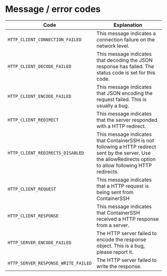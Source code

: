 # Message / error codes

| Code | Explanation |
|------|-------------|
| `HTTP_CLIENT_CONNECTION_FAILED` | This message indicates a connection failure on the network level. |
| `HTTP_CLIENT_DECODE_FAILED` | This message indicates that decoding the JSON response has failed. The status code is set for this code. |
| `HTTP_CLIENT_ENCODE_FAILED` | This message indicates that JSON encoding the request failed. This is usually a bug. |
| `HTTP_CLIENT_REDIRECT` | This message indicates that the server responded with a HTTP redirect. |
| `HTTP_CLIENT_REDIRECTS_DISABLED` | This message indicates that ContainerSSH is not following a HTTP redirect sent by the server. Use the allowRedirects option to allow following HTTP redirects. |
| `HTTP_CLIENT_REQUEST` | This message indicates that a HTTP request is being sent from ContainerSSH |
| `HTTP_CLIENT_RESPONSE` | This message indicates that ContainerSSH received a HTTP response from a server. |
| `HTTP_SERVER_ENCODE_FAILED` | The HTTP server failed to encode the response object. This is a bug, please report it. |
| `HTTP_SERVER_RESPONSE_WRITE_FAILED` | The HTTP server failed to write the response. |

